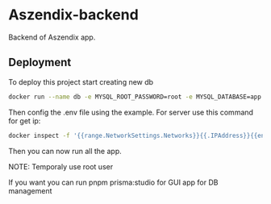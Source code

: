 
# Aszendix-backend

Backend of Aszendix app.



## Deployment

To deploy this project start creating new db

```bash
docker run --name db -e MYSQL_ROOT_PASSWORD=root -e MYSQL_DATABASE=app -e MYSQL_USER=app -e MYSQL_PASSWORD=app -p 3306:3306 -p 33060:33060 -d mysql:8.0
```

Then config the .env file using the example. 
For server use this command for get ip:
```bash
docker inspect -f '{{range.NetworkSettings.Networks}}{{.IPAddress}}{{end}}' db
```

Then you can now run all the app.

NOTE: Temporaly use root user

If you want you can run pnpm prisma:studio for GUI app for DB management


